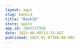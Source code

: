 ```yaml
---
layout: apps
slug: bankid
title: "BankID"
store: apple
app_id: 1663237958
date: 2023-08-08T13:15:45Z
published: 2023-02-07T08:00:00Z
---
```

